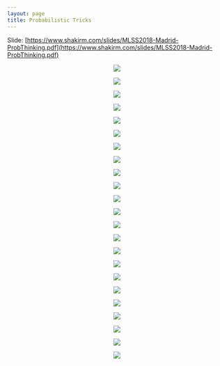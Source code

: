 ```yaml
---
layout: page
title: Probabilistic Tricks
---
```


Slide: [https://www.shakirm.com/slides/MLSS2018-Madrid-ProbThinking.pdf](https://www.shakirm.com/slides/MLSS2018-Madrid-ProbThinking.pdf)

<p style="text-align:center">
	<img src="/math/prob-tricks/prob-trick_Page_01.jpg" />
</p>

<p style="text-align:center">
	<img src="/math/prob-tricks/prob-trick_Page_02.jpg" />
</p>

<p style="text-align:center">
	<img src="/math/prob-tricks/prob-trick_Page_03.jpg" />
</p>

<p style="text-align:center">
	<img src="/math/prob-tricks/prob-trick_Page_04.jpg" />
</p>

<p style="text-align:center">
	<img src="/math/prob-tricks/prob-trick_Page_05.jpg" />
</p>

<p style="text-align:center">
	<img src="/math/prob-tricks/prob-trick_Page_06.jpg" />
</p>

<p style="text-align:center">
	<img src="/math/prob-tricks/prob-trick_Page_07.jpg" />
</p>

<p style="text-align:center">
	<img src="/math/prob-tricks/prob-trick_Page_08.jpg" />
</p>

<p style="text-align:center">
	<img src="/math/prob-tricks/prob-trick_Page_09.jpg" />
</p>

<p style="text-align:center">
	<img src="/math/prob-tricks/prob-trick_Page_10.jpg" />
</p>

<p style="text-align:center">
	<img src="/math/prob-tricks/prob-trick_Page_11.jpg" />
</p>

<p style="text-align:center">
	<img src="/math/prob-tricks/prob-trick_Page_12.jpg" />
</p>

<p style="text-align:center">
	<img src="/math/prob-tricks/prob-trick_Page_13.jpg" />
</p>

<p style="text-align:center">
	<img src="/math/prob-tricks/prob-trick_Page_14.jpg" />
</p>

<p style="text-align:center">
	<img src="/math/prob-tricks/prob-trick_Page_15.jpg" />
</p>

<p style="text-align:center">
	<img src="/math/prob-tricks/prob-trick_Page_16.jpg" />
</p>

<p style="text-align:center">
	<img src="/math/prob-tricks/prob-trick_Page_17.jpg" />
</p>

<p style="text-align:center">
	<img src="/math/prob-tricks/prob-trick_Page_18.jpg" />
</p>

<p style="text-align:center">
	<img src="/math/prob-tricks/prob-trick_Page_19.jpg" />
</p>

<p style="text-align:center">
	<img src="/math/prob-tricks/prob-trick_Page_20.jpg" />
</p>

<p style="text-align:center">
	<img src="/math/prob-tricks/prob-trick_Page_21.jpg" />
</p>

<p style="text-align:center">
	<img src="/math/prob-tricks/prob-trick_Page_22.jpg" />
</p>

<p style="text-align:center">
	<img src="/math/prob-tricks/prob-trick_Page_23.jpg" />
</p>






